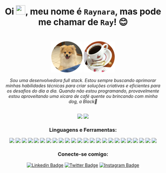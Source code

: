 ### <div align="center"> <em> </em> </div>
<br>

<h1 align='center'>

 Oi <img src="https://raw.githubusercontent.com/MartinHeinz/MartinHeinz/master/wave.gif" width="30px" height="30px">, meu nome é `Raynara`, mas pode me chamar de `Ray`! 😊

 </h1>
<br/>

<div align='center'>
<img src='black.png'>
<img src='cafe.png'>
</div>
<div align='center'>

  _Sou uma desenvolvedora full stack. Estou sempre buscando aprimorar minhas habilidades técnicas para criar soluções criativas e eficientes para os desafios do dia a dia. Quando não estou programando, provavelmente estou aproveitando uma xícara de café quente ou brincando com minha dog, a Black🐶_

</div>


<br/>

<div align="center">
  <img height="150em" src="https://github-readme-stats.vercel.app/api?username=raynarastg&show_icons=true&theme=shades-of-purple&include_all_commits=true&count_private=true"/>
  <img height="150em" src="https://github-readme-stats.vercel.app/api/top-langs/?username=raynarastg&layout=compact&langs_count=7&theme=shades-of-purple"/></a>

  <br/>
  
### Linguagens e Ferramentas: 

  <img src="https://img.shields.io/badge/-Node.js-333533?style=flat-square&labelColor=333533&logo=node.js">
  <img src="https://img.shields.io/badge/-React-333533?style=flat-square&labelColor=333533&logo=react">
  <img src="https://img.shields.io/badge/-JavaScript-333533?style=flat-square&labelColor=333533&logo=javaScript">
  <img src="https://img.shields.io/badge/-TypeScript-333533?style=flat-square&labelColor=333533&logo=typeScript">
  <img src="https://img.shields.io/badge/-Docker-333533?style=flat-square&labelColor=333533&logo=docker">
  <img src="https://img.shields.io/badge/-Mysql-333533?style=flat-square&labelColor=333533&logo=MYSQL&logoColor=95cdfc">
  <img src="https://img.shields.io/badge/-Git-333533?style=flat-square&labelColor=333533&logo=Git">
  <img src="https://img.shields.io/badge/-Python-333533?style=flat-square&labelColor=333533&logo=Python&logoColor=006494">
  <img src="https://img.shields.io/badge/-Mongodb-333533?style=flat-square&labelColor=333533&logo=Mongodb">
  
  <img src="https://img.shields.io/badge/-Jest-333533?style=flat-square&labelColor=333533&logo=Jest&logoColor=bb4430">
  <img src="https://img.shields.io/badge/-Mocha-333533?style=flat-square&labelColor=333533&logo=Mocha">
  <img src="https://img.shields.io/badge/-Redux-333533?style=flat-square&labelColor=333533&logo=Redux&logoColor=9395d3">
  <img src="https://img.shields.io/badge/-ReactRouter-333533?style=flat-square&labelColor=333533&logo=ReactRouter">
  <img src="https://img.shields.io/badge/-JWT-333533?style=flat-square&labelColor=333533&logo=JsonWebTokens&logoColor=f4998d">
  <img src="https://img.shields.io/badge/-HTML-333533?style=flat-square&labelColor=333533&logo=html5">
  <img src="https://img.shields.io/badge/-CSS-333533?style=flat-square&labelColor=333533&logo=CSS3&logoColor=4895ef">
  <img src="https://img.shields.io/badge/-RTL-333533?style=flat-square&labelColor=333533&logo=TestingLibrary">
  <img src="https://img.shields.io/badge/-Express-333533?style=flat-square&labelColor=333533&logo=Express">
  
  <img src="https://img.shields.io/badge/-Chai-333533?style=flat-square&labelColor=333533&logo=Chai&logoColor=e58f65">
  <img src="https://img.shields.io/badge/-Pytest-333533?style=flat-square&labelColor=333533&logo=Pytest">
  <img src="https://img.shields.io/badge/-macOS-333533?style=flat-square&labelColor=333533&logo=MacOs">
  <img src="https://img.shields.io/badge/-EsLint-333533?style=flat-square&labelColor=333533&logo=EsLint&logoColor=858ae3">
  <img src="https://img.shields.io/badge/-Sequelize-333533?style=flat-square&labelColor=333533&logo=sequelize">
  <img src="https://img.shields.io/badge/-PostgreSQL-333533?style=flat-square&labelColor=333533&logo=Postgresql&logoColor=blue">

<br/>

### Conecte-se comigo:

[![Linkedin Badge](https://img.shields.io/badge/-LinkedIn-0496ff?style=flat-square&logo=Linkedin&logoColor=white&link=https://www.linkedin.com/in/raynarastg/)](https://www.linkedin.com/in/raynarastg/)
[![Twitter Badge](https://img.shields.io/badge/-Twitter-779be7?style=flat-square&labelColor=779be7&logo=twitter&logoColor=white&link=https://twitter.com/raynarastg)](https://twitter.com/raynarastg)
[![Instagram Badge](https://img.shields.io/badge/-Instagram-f26a8d?style=flat-square&labelColor=f26a8d&logo=instagram&logoColor=white&link=https://www.instagram.com/Raynara.dev)](https://www.instagram.com/Raynara.dev)  
